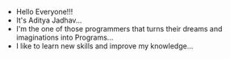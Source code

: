 - Hello Everyone!!!
- It's Aditya Jadhav...
- I'm the one of those programmers that turns their dreams and imaginations into Programs...
- I like to learn new skills and improve my knowledge...
